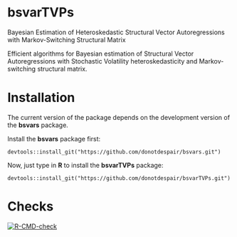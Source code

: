 
# bsvarTVPs

Bayesian Estimation of Heteroskedastic Structural Vector Autoregressions
with Markov-Switching Structural Matrix

Efficient algorithms for Bayesian estimation of Structural Vector
Autoregressions with Stochastic Volatility heteroskedasticity and
Markov-switching structural matrix.

# Installation

The current version of the package depends on the development version of
the **bsvars** package.

Install the **bsvars** package first:

    devtools::install_git("https://github.com/donotdespair/bsvars.git")

Now, just type in **R** to install the **bsvarTVPs** package:

    devtools::install_git("https://github.com/donotdespair/bsvarTVPs.git")

# Checks

[![R-CMD-check](https://github.com/donotdespair/bsvarTVPs/actions/workflows/R-CMD-check.yaml/badge.svg)](https://github.com/donotdespair/bsvarTVPs/actions/workflows/R-CMD-check.yaml)
